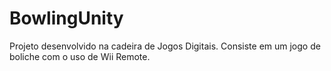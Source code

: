 ﻿# BowlingUnity

Projeto desenvolvido na cadeira de Jogos Digitais. Consiste em um jogo de boliche com o uso de Wii Remote.
